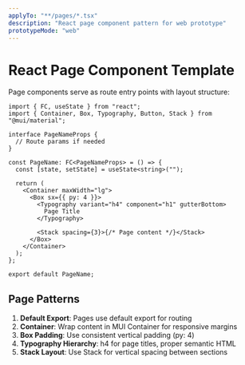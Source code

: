 ```yaml
---
applyTo: "**/pages/*.tsx"
description: "React page component pattern for web prototype"
prototypeMode: "web"
---
```


# React Page Component Template

Page components serve as route entry points with layout structure:

```tsx
import { FC, useState } from "react";
import { Container, Box, Typography, Button, Stack } from "@mui/material";

interface PageNameProps {
  // Route params if needed
}

const PageName: FC<PageNameProps> = () => {
  const [state, setState] = useState<string>("");

  return (
    <Container maxWidth="lg">
      <Box sx={{ py: 4 }}>
        <Typography variant="h4" component="h1" gutterBottom>
          Page Title
        </Typography>

        <Stack spacing={3}>{/* Page content */}</Stack>
      </Box>
    </Container>
  );
};

export default PageName;
```

## Page Patterns

1. **Default Export**: Pages use default export for routing
2. **Container**: Wrap content in MUI Container for responsive margins
3. **Box Padding**: Use consistent vertical padding (py: 4)
4. **Typography Hierarchy**: h4 for page titles, proper semantic HTML
5. **Stack Layout**: Use Stack for vertical spacing between sections
